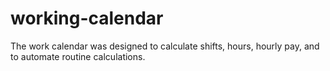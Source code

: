 # working-calendar
The work calendar was designed to calculate shifts, hours, hourly pay, and to automate routine calculations.
